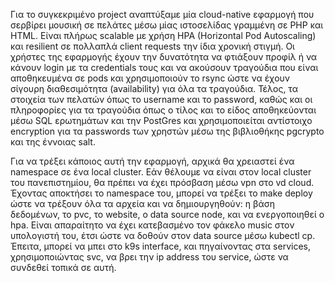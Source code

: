 Για το συγκεκριμένο project αναπτύξαμε μία cloud-native εφαρμογή που σερβίρει μουσική σε πελάτες μέσω μίας ιστοσελίδας γραμμένη σε PHP και HTML. Είναι πλήρως scalable με χρήση HPA (Horizontal Pod Autoscaling) και resilient σε πολλαπλά client requests την ίδια χρονική στιγμή. Οι χρήστες της εφαρμογής έχουν την δυνατότητα να φτιάξουν προφίλ ή να κάνουν login με τα credentials τους και να ακούσουν τραγούδια που είναι αποθηκευμένα σε pods και χρησιμοποιούν το rsync ώστε να έχουν σίγουρη διαθεσιμότητα (availability) για όλα τα τραγούδια. Τέλος, τα στοιχεία των πελατών όπως το username και το password, καθώς και οι πληροφορίες για τα τραγούδια όπως ο τίλος και το είδος αποθηκεύονται μέσω SQL ερωτημάτων και την PostGres και χρησιμοποιείται αντίστοιχο encryption για τα passwords των χρηστών μέσω της βιβλιοθήκης pgcrypto και της έννοιας salt.

Για να τρέξει κάποιος αυτή την εφαρμογή, αρχικά θα χρειαστεί ένα namespace σε ένα local cluster. Εάν θέλουμε να είναι στον local cluster του πανεπιστημίου, θα πρέπει να έχει πρόσβαση μέσω vpn στο vd cloud. Έχοντας αποκτήσει το namespace του, μπορεί να τρέξει το make deploy ώστε να τρέξουν όλα τα αρχεία και να δημιουργηθούν: η βάση δεδομένων, το pvc, το website, ο data source node, και να ενεργοποιηθεί ο hpa. Είναι απαραίτητο να έχει κατεβασμένο τον φάκελο music στον υπολογιστή του, έτσι ώστε να δοθούν στον data source μέσω kubectl cp. Έπειτα, μπορεί να μπει στο k9s interface, και πηγαίνοντας στα services, χρησιμοποιώντας svc, να βρει την ip address του service, ώστε να συνδεθεί τοπικά σε αυτή.

